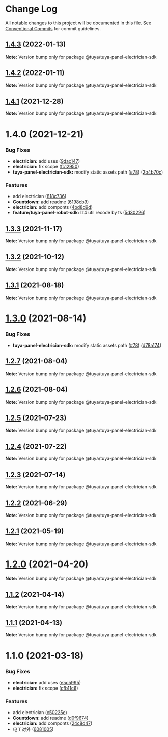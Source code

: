 # Change Log

All notable changes to this project will be documented in this file.
See [Conventional Commits](https://conventionalcommits.org) for commit guidelines.

## [1.4.3](https://github.com/tuya/tuya-panel-sdk/compare/@tuya/tuya-panel-electrician-sdk@1.4.2...@tuya/tuya-panel-electrician-sdk@1.4.3) (2022-01-13)

**Note:** Version bump only for package @tuya/tuya-panel-electrician-sdk





## [1.4.2](https://github.com/tuya/tuya-panel-sdk/compare/@tuya/tuya-panel-electrician-sdk@1.4.1...@tuya/tuya-panel-electrician-sdk@1.4.2) (2022-01-11)

**Note:** Version bump only for package @tuya/tuya-panel-electrician-sdk





## [1.4.1](https://github.com/tuya/tuya-panel-sdk/compare/@tuya/tuya-panel-electrician-sdk@1.4.0...@tuya/tuya-panel-electrician-sdk@1.4.1) (2021-12-28)

**Note:** Version bump only for package @tuya/tuya-panel-electrician-sdk





# 1.4.0 (2021-12-21)


### Bug Fixes

* **electrician:** add uses ([9dac147](https://github.com/tuya/tuya-panel-sdk/commit/9dac14777242b37e8cc5743320490c57788a21f4))
* **electrician:** fix scope ([fc12950](https://github.com/tuya/tuya-panel-sdk/commit/fc12950d97169a38a378cae4761ee4a25f0fda72))
* **tuya-panel-electrician-sdk:** modify static assets path ([#78](https://github.com/tuya/tuya-panel-sdk/issues/78)) ([2b4b70c](https://github.com/tuya/tuya-panel-sdk/commit/2b4b70ca2a5a78cc6d99ba4b5d257b2e092b8f70))


### Features

* add electrician ([818c736](https://github.com/tuya/tuya-panel-sdk/commit/818c736e0592f91a562bd7ea75fac9412319a9bb))
* **Countdown:** add readme ([6198cb9](https://github.com/tuya/tuya-panel-sdk/commit/6198cb901eeaf407ebeb978ffa2c7a01282aeed4))
* **electrician:** add componts ([4bd8d9d](https://github.com/tuya/tuya-panel-sdk/commit/4bd8d9d170881e608ea109a0ee34dd7aa014e4e0))
* **feature/tuya-panel-robot-sdk:** lz4 util recode by ts ([5d30226](https://github.com/tuya/tuya-panel-sdk/commit/5d302268889f8fcc7b3fa82bd6db71f2365dc029))





## [1.3.3](https://github.com/tuya/tuya-panel-sdk/compare/@tuya/tuya-panel-electrician-sdk@1.3.2...@tuya/tuya-panel-electrician-sdk@1.3.3) (2021-11-17)

**Note:** Version bump only for package @tuya/tuya-panel-electrician-sdk





## [1.3.2](https://github.com/tuya/tuya-panel-sdk/compare/@tuya/tuya-panel-electrician-sdk@1.3.1...@tuya/tuya-panel-electrician-sdk@1.3.2) (2021-10-12)

**Note:** Version bump only for package @tuya/tuya-panel-electrician-sdk





## [1.3.1](https://github.com/tuya/tuya-panel-sdk/compare/@tuya/tuya-panel-electrician-sdk@1.3.0...@tuya/tuya-panel-electrician-sdk@1.3.1) (2021-08-18)

**Note:** Version bump only for package @tuya/tuya-panel-electrician-sdk





# [1.3.0](https://github.com/tuya/tuya-panel-sdk/compare/@tuya/tuya-panel-electrician-sdk@1.2.7...@tuya/tuya-panel-electrician-sdk@1.3.0) (2021-08-14)


### Bug Fixes

* **tuya-panel-electrician-sdk:** modify static assets path ([#78](https://github.com/tuya/tuya-panel-sdk/issues/78)) ([d78a174](https://github.com/tuya/tuya-panel-sdk/commit/d78a1749966e7e7348fcc8614a7c15ff4954e76f))





## [1.2.7](https://github.com/tuya/tuya-panel-sdk/compare/@tuya/tuya-panel-electrician-sdk@1.2.6...@tuya/tuya-panel-electrician-sdk@1.2.7) (2021-08-04)

**Note:** Version bump only for package @tuya/tuya-panel-electrician-sdk





## [1.2.6](https://github.com/tuya/tuya-panel-sdk/compare/@tuya/tuya-panel-electrician-sdk@1.2.5...@tuya/tuya-panel-electrician-sdk@1.2.6) (2021-08-04)

**Note:** Version bump only for package @tuya/tuya-panel-electrician-sdk





## [1.2.5](https://github.com/tuya/tuya-panel-sdk/compare/@tuya/tuya-panel-electrician-sdk@1.2.4...@tuya/tuya-panel-electrician-sdk@1.2.5) (2021-07-23)

**Note:** Version bump only for package @tuya/tuya-panel-electrician-sdk





## [1.2.4](https://github.com/tuya/tuya-panel-sdk/compare/@tuya/tuya-panel-electrician-sdk@1.2.3...@tuya/tuya-panel-electrician-sdk@1.2.4) (2021-07-22)

**Note:** Version bump only for package @tuya/tuya-panel-electrician-sdk





## [1.2.3](https://github.com/tuya/tuya-panel-sdk/compare/@tuya/tuya-panel-electrician-sdk@1.1.2...@tuya/tuya-panel-electrician-sdk@1.2.3) (2021-07-14)

**Note:** Version bump only for package @tuya/tuya-panel-electrician-sdk





## [1.2.2](https://github.com/tuya/tuya-panel-sdk/compare/@tuya/tuya-panel-electrician-sdk@1.2.1...@tuya/tuya-panel-electrician-sdk@1.2.2) (2021-06-29)

**Note:** Version bump only for package @tuya/tuya-panel-electrician-sdk





## [1.2.1](https://github.com/tuya/tuya-panel-sdk/compare/@tuya/tuya-panel-electrician-sdk@1.2.0...@tuya/tuya-panel-electrician-sdk@1.2.1) (2021-05-19)

**Note:** Version bump only for package @tuya/tuya-panel-electrician-sdk





# [1.2.0](https://github.com/tuya/tuya-panel-sdk/compare/@tuya/tuya-panel-electrician-sdk@1.1.2...@tuya/tuya-panel-electrician-sdk@1.2.0) (2021-04-20)

**Note:** Version bump only for package @tuya/tuya-panel-electrician-sdk





## [1.1.2](https://github.com/tuya/tuya-panel-sdk/compare/@tuya/tuya-panel-electrician-sdk@1.1.1...@tuya/tuya-panel-electrician-sdk@1.1.2) (2021-04-14)

**Note:** Version bump only for package @tuya/tuya-panel-electrician-sdk





## [1.1.1](https://github.com/tuya/tuya-panel-sdk/compare/@tuya/tuya-panel-electrician-sdk@1.1.0...@tuya/tuya-panel-electrician-sdk@1.1.1) (2021-04-13)

**Note:** Version bump only for package @tuya/tuya-panel-electrician-sdk





# 1.1.0 (2021-03-18)


### Bug Fixes

* **electrician:** add uses ([e5c5995](https://github.com/tuya/tuya-panel-sdk/commit/e5c599572e94fe537a2868bbf3ad954fdf5bd699))
* **electrician:** fix scope ([cfb11c6](https://github.com/tuya/tuya-panel-sdk/commit/cfb11c66d93ae54827e00567297e40cb167647d6))


### Features

* add electrician ([c50225e](https://github.com/tuya/tuya-panel-sdk/commit/c50225e6530a5cda58c1d5d4a6aac2304b15f6ab))
* **Countdown:** add readme ([d0f9674](https://github.com/tuya/tuya-panel-sdk/commit/d0f9674e2c410fa959275d23f4d9b5e58948ac1b))
* **electrician:** add componts ([24c8d47](https://github.com/tuya/tuya-panel-sdk/commit/24c8d47294c4dad394776ccebad8a4df6a5a4b86))
* 电工对外 ([6081005](https://github.com/tuya/tuya-panel-sdk/commit/6081005c6ad3e1fc6209cf172a4721b4f025b132))
